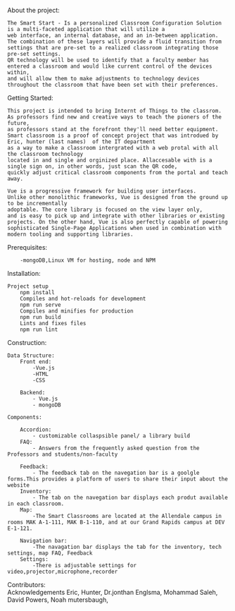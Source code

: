 About the project:

	The Smart Start - Is a personalized Classroom Configuration Solution is a multi-faceted application that will utilize a 
	web interface, an internal database, and an in-between application. 
	The combination of these layers will provide a fluid transition from settings that are pre-set to a realized classroom integrating those pre-set settings. 
	QR technology will be used to identify that a faculty member has entered a classroom and would like current control of the devices within,
	and will allow them to make adjustments to technology devices throughout the classroom that have been set with their preferences.

Getting Started:

	This project is intended to bring Internt of Things to the classrom.
	As professors find new and creative ways to teach the pioners of the future, 
	as professors stand at the forefront they'll need better equipment.
	Smart classroom is a proof of concept project that was introdued by Eric, hunter (last names)  of the IT department 
	as a way to make a classroom intergrated with a web protal with all the classroom technology
	located in and single and orginized place. Allaccesable with is a single sign on, in other words, just scan the QR code,
	quickly adjust critical classroom components from the portal and teach away.
	
	Vue is a progressive framework for building user interfaces. 
	Unlike other monolithic frameworks, Vue is designed from the ground up to be incrementally 
	adoptable. The core library is focused on the view layer only,
	and is easy to pick up and integrate with other libraries or existing projects. On the other hand, Vue is also perfectly capable of powering sophisticated Single-Page Applications when used in combination with modern tooling and supporting libraries.
		
	
Prerequisites:

		-mongoDB,Linux VM for hosting, node and NPM 
Installation:

	Project setup
		npm install
		Compiles and hot-reloads for development
		npm run serve
		Compiles and minifies for production
		npm run build
		Lints and fixes files
		npm run lint
Construction:
	
	Data Structure:
		Front end: 
			-Vue.js	
			-HTML
			-CSS
		
		Backend: 
			- Vue.js	
			- mongoDB
		
	Components:
		
		Accordion: 
			- customizable collaspsible panel/ a library build		
		FAQ:
			- Answers from the frequently asked question from the Professors and students/non-faculty
				
		Feedback:
			- The feedback tab on the navegation bar is a goolgle forms.This provides a platform of users to share their input about the website
		Inventory:
			- The tab on the navegation bar displays each produt available in each classroom.
		Map:
			-The Smart Classrooms are located at the Allendale campus in rooms MAK A-1-111, MAK B-1-110, and at our Grand Rapids campus at DEV E-1-121.
	 
		Navigation bar:
			-The navagation bar displays the tab for the inventory, tech settings, map FAQ, Feedback 
		Settings:
			-There is adjustable settings for video,projector,microphone,recorder
			
Contributors:  
Acknowledgements
Eric,
Hunter,
Dr.jonthan Englsma, 
Mohammad Saleh,
David Powers,
Noah mutersbaugh,

